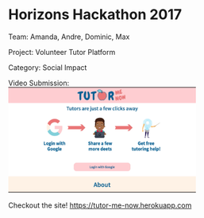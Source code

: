 # Horizons Hackathon 2017
Team: Amanda, Andre, Dominic, Max

Project: Volunteer Tutor Platform

Category: Social Impact

Video Submission:
<br />
<a href="https://cl.ly/0z1p1b3X1h1Y"> <img src="https://github.com/ajoann/Horizons-Hackathon/blob/master/public/img/screenshot.png" alt="Checkout our site!" width="75%"> </a>
<br />

Checkout the site! https://tutor-me-now.herokuapp.com
